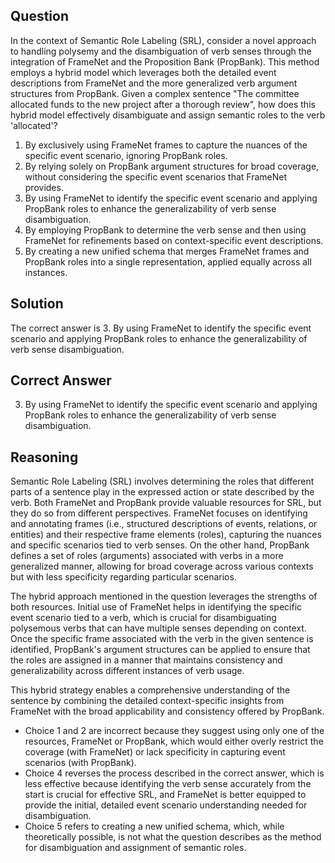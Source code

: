 ## Question

In the context of Semantic Role Labeling (SRL), consider a novel approach to handling polysemy and the disambiguation of verb senses through the integration of FrameNet and the Proposition Bank (PropBank). This method employs a hybrid model which leverages both the detailed event descriptions from FrameNet and the more generalized verb argument structures from PropBank. Given a complex sentence "The committee allocated funds to the new project after a thorough review", how does this hybrid model effectively disambiguate and assign semantic roles to the verb 'allocated'?

1. By exclusively using FrameNet frames to capture the nuances of the specific event scenario, ignoring PropBank roles.
2. By relying solely on PropBank argument structures for broad coverage, without considering the specific event scenarios that FrameNet provides.
3. By using FrameNet to identify the specific event scenario and applying PropBank roles to enhance the generalizability of verb sense disambiguation.
4. By employing PropBank to determine the verb sense and then using FrameNet for refinements based on context-specific event descriptions.
5. By creating a new unified schema that merges FrameNet frames and PropBank roles into a single representation, applied equally across all instances.

## Solution

The correct answer is 3. By using FrameNet to identify the specific event scenario and applying PropBank roles to enhance the generalizability of verb sense disambiguation.

## Correct Answer

3. By using FrameNet to identify the specific event scenario and applying PropBank roles to enhance the generalizability of verb sense disambiguation.

## Reasoning

Semantic Role Labeling (SRL) involves determining the roles that different parts of a sentence play in the expressed action or state described by the verb. Both FrameNet and PropBank provide valuable resources for SRL, but they do so from different perspectives. FrameNet focuses on identifying and annotating frames (i.e., structured descriptions of events, relations, or entities) and their respective frame elements (roles), capturing the nuances and specific scenarios tied to verb senses. On the other hand, PropBank defines a set of roles (arguments) associated with verbs in a more generalized manner, allowing for broad coverage across various contexts but with less specificity regarding particular scenarios.

The hybrid approach mentioned in the question leverages the strengths of both resources. Initial use of FrameNet helps in identifying the specific event scenario tied to a verb, which is crucial for disambiguating polysemous verbs that can have multiple senses depending on context. Once the specific frame associated with the verb in the given sentence is identified, PropBank's argument structures can be applied to ensure that the roles are assigned in a manner that maintains consistency and generalizability across different instances of verb usage.

This hybrid strategy enables a comprehensive understanding of the sentence by combining the detailed context-specific insights from FrameNet with the broad applicability and consistency offered by PropBank. 

- Choice 1 and 2 are incorrect because they suggest using only one of the resources, FrameNet or PropBank, which would either overly restrict the coverage (with FrameNet) or lack specificity in capturing event scenarios (with PropBank).
- Choice 4 reverses the process described in the correct answer, which is less effective because identifying the verb sense accurately from the start is crucial for effective SRL, and FrameNet is better equipped to provide the initial, detailed event scenario understanding needed for disambiguation.
- Choice 5 refers to creating a new unified schema, which, while theoretically possible, is not what the question describes as the method for disambiguation and assignment of semantic roles.
